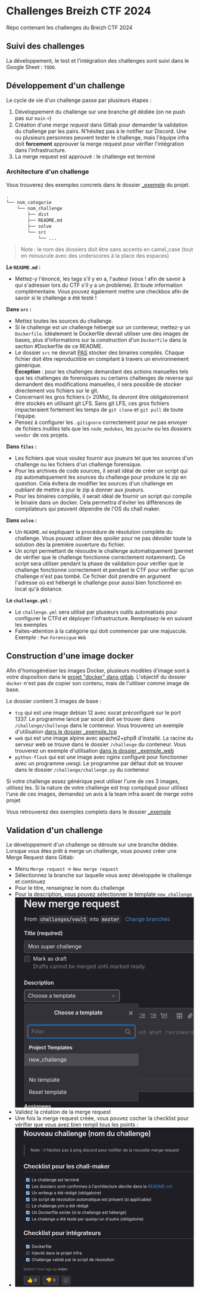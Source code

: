# Challenges Breizh CTF 2024

Répo contenant les challenges du Breizh CTF 2024

## Suivi des challenges

La développement, le test et l'intégration des challenges sont suivi dans le Google Sheet : `TODO`.


## Développement d'un challenge

Le cycle de vie d'un challenge passe par plusieurs étapes :
1. Développement du challenge sur une branche git dédiée (on ne push pas sur `main` 💀)
2. Création d'une *merge request* dans Gitlab pour demander la validation du challenge par les pairs. N'hésitez pas à le notifier sur Discord. Une ou plusieurs personnes peuvent tester le challenge, mais l'équipe infra doit **forcement** approuver la merge request pour vérifier l'intégration dans l'infrastructure.
3. La merge request est approuvé : le challenge est terminé

### Architecture d'un challenge

Vous trouverez des exemples concrets dans le dossier [_exemple](./_exemple/) du projet.

```
.
└── nom_categorie
    └── nom_challenge
        ├── dist
        ├── README.md
        ├── solve
        └── src
            └── ...
```

> Note : le nom des dossiers doit être sans accents en camel_case (tout en minuscule avec des underscores à la place des espaces)

**Le `README.md` :**
  - Mettez-y l'énoncé, les tags s'il y en a, l'auteur (vous ! afin de savoir à qui s'adresser lors du CTF s'il y a un problème). Et toute information complémentaire. Vous pouvez également mettre une checkbox afin de savoir si le challenge a été testé !

**Dans `src` :**
  - Mettez toutes les sources du challenge.
  - Si le challenge est un challenge hébergé sur un conteneur, mettez-y un `Dockerfile`. Idéalement le Dockerfile devrait utiliser une des images de bases, plus d'informations sur la construction d'un `Dockerfile` dans la section #Dockerfile de ce README.
  - Le dossier `src` ne devrait <u>PAS</u> stocker des binaires compilés. Chaque fichier doit être reproductible en compilant à travers un environnement générique.<br> **Exception** : pour les challenges demandant des actions manuelles tels que les challenges de forensiques ou certains challenges de reverse qui demandent des modifications manuelles, il sera possible de stocker directement vos fichiers sur le git.
  - Concernant les gros fichiers (> 20Mo), ils devront être obligatoirement être stockés en utilisant git LFS. Sans git LFS, ces gros fichiers impacteraient fortement les temps de `git clone` et `git pull` de toute l'équipe.
  - Pensez à configurer les `.gitignore` correctement pour ne pas envoyer de fichiers inutiles tels que les `node_modukes`, les `pycache` ou les dossiers `vendor` de vos projets.

**Dans `files` :**<br>
  - Les fichiers que vous voulez fournir aux joueurs tel que les sources d'un challenge ou les fichiers d'un challenge forensique.
  - Pour les archives de code sources, il serait idéal de créer un script qui zip automatiquement les sources du challenge pour produire le zip en question. Cela évitera de modifier les sources d'un challenge en oubliant de mettre à jour le zip à donner aux joueurs.
  - Pour les binaires compilés, il serait idéal de fournir un script qui compile le binaire dans un docker. Cela permettra d'éviter les différences de compilateurs qui peuvent dépendre de l'OS du chall maker.

**Dans `solve` :**<br>
  - Un `README.md` expliquant la procédure de résolution complète du challenge. Vous pouvez utiliser des spoiler pour ne pas dévoiler toute la solution dès la première ouverture du fichier.
  - Un script permettant de résoudre le challenge automatiquement (permet de vérifier que le challenge fonctionne correctement notamment). Ce script sera utiliser pendant la phase de validation pour vérifier que le challenge fonctionne correctement et pendant le CTF pour vérifier qu'un challenge n'est pas tombé. Ce fichier doit prendre en argument l'adresse où est hébergé le challenge pour aussi bien fonctionné en local qu'à distance.

**Le `challenge.yml` :**<br>
  - Le `challenge.yml` sera utilisé par plusieurs outils automatisés pour configurer le CTFd et déployer l'infrastructure. Remplissez-le en suivant les exemples
  - Faites-attention à la catégorie qui doit commencer par une majuscule. Exemple : `Pwn` `Forensique` `Web`

## Construction d'une image docker

Afin d'homogénéiser les images Docker, plusieurs modèles d'image sont à votre disposition dans le [projet "docker" dans gitlab](/breizh-ctf-2024/docker/container_registry).
L'objectif du dossier `docker` n'est pas de copier son contenu, mais de l'utiliser comme image de base.

Le dossier contient 3 images de base :
- `tcp` qui est une image debian 12 avec socat préconfiguré sur le port 1337. Le programme lancé par socat doit se trouver dans `/challenge/challenge` dans le conteneur. Vous trouverez un exemple d'utilisation [dans le dossier _exemple_tcp](_exemple/_exemple_tcp/src/Dockerfile)
- `web` qui est une image alpine avec apache2+php8 d'installé. La racine du serveur web se trouve dans le dossier `/challenge` du conteneur. Vous trouverez un exemple d'utilisation [dans le dossier _exemple_web](_exemple/_exemple_http/Docker/Dockerfile)
- `python-flask` qui est une image avec nginx configuré pour fonctionner avec un programme uwsgi. Le programme par défaut doit se trouver dans le dossier `/challenge/challenge.py` du conteneur

Si votre challenge assez générique peut utiliser l'une de ces 3 images, utilisez les. Si la nature de votre challenge est trop compliqué pour utilisez l'une de ces images, demandez un avis à la team infra avant de merge votre projet

Vous retrouverez des exemples complets dans le dossier [_exemple](./_exemple/)

## Validation d'un challenge

Le développement d'un challenge se déroule sur une branche dédiée. Lorsque vous êtes prêt à merge un challenge, vous pouvez créer une Merge Request dans Gitlab:
- Menu `Merge request` -> `New merge request`
- Sélectionnez la branche sur laquelle vous avez développée le challenge et continuez
- Pour le titre, renseignez le nom du challenge
- Pour la description, vous pouvez sélectionner le template `new_challenge` ![Selection du template](./doc/mr_template.png)
- Validez la création de la merge request
- Une fois la merge request créée, vous pouvez cocher la checklist pour vérifier que vous avez bien rempli tous les points :
- ![Checklist](./doc/mr_checklist.png)